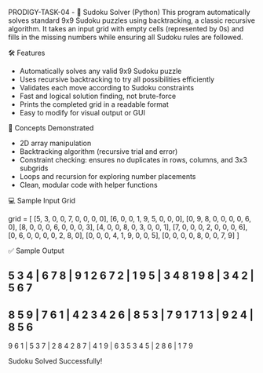 PRODIGY-TASK-04 - 🔢 Sudoku Solver (Python)
This program automatically solves standard 9x9 Sudoku puzzles using backtracking, a classic recursive algorithm. It takes an input grid with empty cells (represented by 0s) and fills in the missing numbers while ensuring all Sudoku rules are followed.

🛠️ Features

 - Automatically solves any valid 9x9 Sudoku puzzle
 - Uses recursive backtracking to try all possibilities efficiently
 - Validates each move according to Sudoku constraints
 -  Fast and logical solution finding, not brute-force
 -  Prints the completed grid in a readable format
 -  Easy to modify for visual output or GUI

🧠 Concepts Demonstrated
 - 2D array manipulation
 - Backtracking algorithm (recursive trial and error)
 - Constraint checking: ensures no duplicates in rows, columns, and 3x3 subgrids
 - Loops and recursion for exploring number placements
 - Clean, modular code with helper functions

💻 Sample Input Grid

grid = [
  [5, 3, 0, 0, 7, 0, 0, 0, 0],
  [6, 0, 0, 1, 9, 5, 0, 0, 0],
  [0, 9, 8, 0, 0, 0, 0, 6, 0],
  [8, 0, 0, 0, 6, 0, 0, 0, 3],
  [4, 0, 0, 8, 0, 3, 0, 0, 1],
  [7, 0, 0, 0, 2, 0, 0, 0, 6],
  [0, 6, 0, 0, 0, 0, 2, 8, 0],
  [0, 0, 0, 4, 1, 9, 0, 0, 5],
  [0, 0, 0, 0, 8, 0, 0, 7, 9]
]

✅ Sample Output

5 3 4 | 6 7 8 | 9 1 2
6 7 2 | 1 9 5 | 3 4 8
1 9 8 | 3 4 2 | 5 6 7
---------------------
8 5 9 | 7 6 1 | 4 2 3
4 2 6 | 8 5 3 | 7 9 1
7 1 3 | 9 2 4 | 8 5 6
---------------------
9 6 1 | 5 3 7 | 2 8 4
2 8 7 | 4 1 9 | 6 3 5
3 4 5 | 2 8 6 | 1 7 9

Sudoku Solved Successfully!
